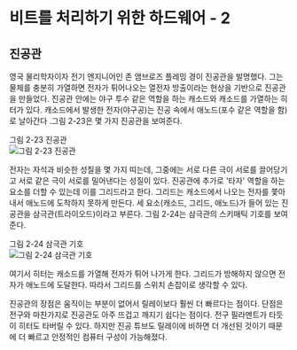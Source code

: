 # 비트를 처리하기 위한 하드웨어 - 2
## 진공관
영국 물리학자이자 전기 엔지니어인 존 앰브로즈 플레밍 경이 진공관을 발명했다. 그는 물체를 충분히 가열하면 전자가 튀어나오는 열전자 방출이라는 현상을 기반으로 진공관을 만들었다. 진공관 안에는 야구 투수 같은 역할을 하는 캐소드와 캐소드를 가열하는 히터가 있다. 캐소드에서 발생한 전자(야구공)는 진공 속에서 애노드(포수 같은 역할을 함)로 날아간다 .그림 2-23은 몇 가지 진공관을 보여준다.

그림 2-23 진공관\
![그림 2-23 진공관](https://velog.velcdn.com/images%2Ftjddnjs7057%2Fpost%2F4f4ee564-6e95-4b9c-b3d8-5880d1fc3061%2Fimage.png)

전자는 자석과 비슷한 성질을 몇 가지 띠는데, 그중에는 서로 다른 극이 서로를 끌어당기고 서로 같은 극이 서로를 밀어낸다는 성질이 있다. 진공관에 추가로 '타자' 역할을 하는 요소를 더할 수 있는데 이를 그리드라고 한다. 그리드는 캐소드에서 나오는 전자를 쫓아내서 애노드에 도착하지 못하게 만든다. 세 요소(캐소드, 그리드, 애노드)가 들어 있는 진공관을 삼극관(트라이오드)이라고 부른다. 그림 2-24는 삼극관의 스키매틱 기호를 보여준다.

그림 2-24 삼극관 기호\
![그림 2-24 삼극관 기호](https://velog.velcdn.com/images/situm26/post/4e282084-fe52-49bc-830b-9fcbe2c7eaf7/image.png)

여기서 히터는 캐소드를 가열해 전자가 튀어 나가게 한다. 그리드가 방해하지 않으면 전자가 애노드에 도달한다. 따라서 그리드를 스위치 손잡이로 생각할 수 있다.

진공관의 장점은 움직이는 부분이 없어서 릴레이보다 훨씬 더 빠르다는 점이다. 단점은 전구와 마찬가지로 진공관도 아주 뜨겁고 깨지기 쉽다는 점이다. 전구 필라멘트가 타듯이 히터도 타버릴 수 있다. 하지만 진공 튜브도 릴레이에 비하면 더 개선된 것이기 때문에 더 빠르고 안정적인 컴퓨터 구성이 가능해졌다.